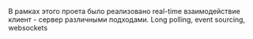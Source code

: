 В рамках этого проета было реализовано real-time взаимодействие клиент - сервер различными подходами.
Long polling, event sourcing, websockets

